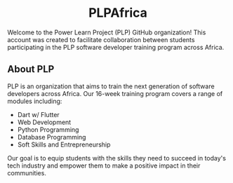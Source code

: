 <div align="center">
  <h1>PLPAfrica</h1>
</div>


Welcome to the Power Learn Project (PLP) GitHub organization! This account was created to facilitate collaboration between students participating in the PLP software developer training program across Africa.

## About PLP
PLP is an organization that aims to train the next generation of software developers across Africa. Our 16-week training program covers a range of modules including:

- Dart w/ Flutter
- Web Development
- Python Programming
- Database Programming
- Soft Skills and Entrepreneurship

Our goal is to equip students with the skills they need to succeed in today's tech industry and empower them to make a positive impact in their communities.


